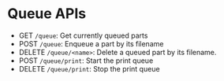 Queue APIs
==========

* GET `/queue`: Get currently queued parts
* POST `/queue`: Enqueue a part by its filename
* DELETE `/queue/<name>`: Delete a queued part by its filename.
* POST `/queue/print`: Start the print queue
* DELETE `/queue/print`: Stop the print queue
